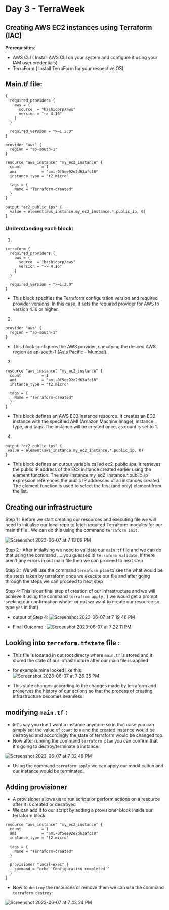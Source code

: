 # Day 3 - TerraWeek

## Creating AWS EC2 instances using Terraform (IAC)

**Prerequisites**:
- AWS CLI ( Install AWS CLI on your system and configure it using your IAM user credentials)
- TerraForm ( Install TerraForm for your respective OS)

## **Main.tf** file:
```
{
  required_providers {
    aws = {
      source  = "hashicorp/aws"
      version = "~> 4.16"
    }
  }
  
  required_version = ">=1.2.0"
}

provider "aws" {
  region = "ap-south-1"
}

resource "aws_instance" "my_ec2_instance" {
  count         = 1
  ami           = "ami-0f5ee92e2d63afc18"
  instance_type = "t2.micro"
  
  tags = {
    Name = "Terraform-created"
  }
}

output "ec2_public_ips" {
  value = element(aws_instance.my_ec2_instance.*.public_ip, 0)
}
```
### Understanding each block:
1)
```
terraform {
  required_providers {
    aws = {
      source  = "hashicorp/aws"
      version = "~> 4.16"
    }
  }
  
  required_version = ">=1.2.0"
}
```
- This block specifies the Terraform configuration version and required provider versions. In this case, it sets the required provider for AWS to version 4.16 or higher.

2)
```
provider "aws" {
  region = "ap-south-1"
}
```
- This block configures the AWS provider, specifying the desired AWS region as ap-south-1 (Asia Pacific - Mumbai).

3)
```
resource "aws_instance" "my_ec2_instance" {
  count         = 1
  ami           = "ami-0f5ee92e2d63afc18"
  instance_type = "t2.micro"
  
  tags = {
    Name = "Terraform-created"
  }
}
```
- This block defines an AWS EC2 instance resource. It creates an EC2 instance with the specified AMI (Amazon Machine Image), instance type, and tags. The instance will be created once, as count is set to 1.

4)
 ```
 output "ec2_public_ips" {
  value = element(aws_instance.my_ec2_instance.*.public_ip, 0)
}
```
- This block defines an output variable called ec2_public_ips. It retrieves the public IP address of the EC2 instance created earlier using the element function. The aws_instance.my_ec2_instance.*.public_ip expression references the public IP addresses of all instances created. The element function is used to select the first (and only) element from the list.



## Creating our infrastructure

Step 1 : Before we start creating our resources and executing file we will need to initialise our local repo to fetch required TerraForm modules for our main.tf file . We can do this using the command `terraform init`.

![Screenshot 2023-06-07 at 7 13 09 PM](https://github.com/Ad1tya-Pandey/TerraWeek/assets/101057601/3f773abb-aa67-4a7a-abd7-005a1d9156a0)

Step 2 : After initialising we need to validate our `main.tf` file and we can do that using the command .....you guessed it! `terraform validate`. If there aren't any errors in out main file then we can proceed to next step

Step 3 : We will use the command `terraform plan` to see the what would be the steps taken by terraform once we execute our file and after going through the steps we can proceed to next step

Step 4: This is our final step of creation of our infrastructure and we will achieve it using the command `terrafrom apply` . ( we would get a prompt seeking our confirmation wheter or not we want to create our resource so type `yes` in that)

- output of Step 4:
![Screenshot 2023-06-07 at 7 19 46 PM](https://github.com/Ad1tya-Pandey/TerraWeek/assets/101057601/1d2150dd-dc74-4a00-9e66-558960c652d6)

- Final Outcome :
![Screenshot 2023-06-07 at 7 22 11 PM](https://github.com/Ad1tya-Pandey/TerraWeek/assets/101057601/2fcded5d-c24a-4f47-95b2-2cf206edada2)


## Looking into `terraform.tfstate` file :
- This file is located in out root directy where `main.tf` is stored and it stored the state of our infrastructure after our main file is applied 
- for example mine looked like this:
![Screenshot 2023-06-07 at 7 26 35 PM](https://github.com/Ad1tya-Pandey/TerraWeek/assets/101057601/8487be56-f6c4-4216-b264-18451b466fee)

- This state changes according to the changes made by terraform and preserves the history of our actions so that the process of creating infrastructure becomes seamless.

## modifying `main.tf` :
- let's say you don't want a instance anymore so in that case you can simply set the value of `count` to `0` and the created instance would be destroyed and accordingly the state of terraform would be changed too.
- Now after running the command  `terraform plan` you can confirm that it's going to destroy/terminate a instance:

![Screenshot 2023-06-07 at 7 32 48 PM](https://github.com/Ad1tya-Pandey/TerraWeek/assets/101057601/c3bdd004-32a5-4d73-b8c1-30b1b550a94e)

- Using the command `terraform apply` we can apply our modification and our instance would be terminated.

## Adding provisioner 
- A provisioner allows us to run scripts or perform actions on a resource after it is created or destroyed
- We can add it to our script by adding a provisioner block inside our terraform block 
```
resource "aws_instance" "my_ec2_instance" {
  count         = 1
  ami           = "ami-0f5ee92e2d63afc18"
  instance_type = "t2.micro"

  tags = {
    Name = "Terraform-created"
  }

  provisioner "local-exec" {
    command = "echo 'Configuration completed'"
  }
}
```
- Now to `destroy` the resources or remove them we can use the command `terraform destroy`:

![Screenshot 2023-06-07 at 7 43 24 PM](https://github.com/Ad1tya-Pandey/TerraWeek/assets/101057601/6a481a24-88fb-4cab-bf18-9f96bbab1e10)



